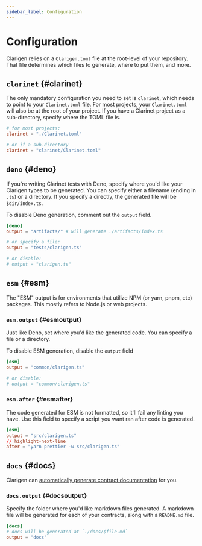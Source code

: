 ```yaml
---
sidebar_label: Configuration
---
```


# Configuration

Clarigen relies on a `Clarigen.toml` file at the root-level of your repository. That file determines which files to generate, where to put them, and more.

## `clarinet` {#clarinet}

The only mandatory configuration you need to set is `clarinet`, which needs to point to your `Clarinet.toml` file. For most projects, your `Clarinet.toml` will also be at the root of your project. If you have a Clarinet project as a sub-directory, specify where the TOML file is.

```toml title="Clarigen.toml"
# for most projects:
clarinet = "./Clarinet.toml"

# or if a sub-directory
clarinet = "clarinet/Clarinet.toml"
```

## `deno` {#deno}

If you're writing Clarinet tests with Deno, specify where you'd like your Clarigen types to be generated. You can specify either a filename (ending in `.ts`) or a directory. If you specify a directly, the generated file will be `$dir/index.ts`.

To disable Deno generation, comment out the `output` field.

```toml title="Clarigen.toml"
[deno]
output = "artifacts/" # will generate ./artifacts/index.ts

# or specify a file:
output = "tests/clarigen.ts"

# or disable:
# output = "clarigen.ts"
```

## `esm` {#esm}

The "ESM" output is for environments that utilize NPM (or yarn, pnpm, etc) packages. This mostly refers to Node.js or web projects.

### `esm.output` {#esmoutput}

Just like Deno, set where you'd like the generated code. You can specify a file or a directory.

To disable ESM generation, disable the `output` field

```toml title="Clarigen.toml"
[esm]
output = "common/clarigen.ts"

# or disable:
# output = "common/clarigen.ts"
```

### `esm.after` {#esmafter}

The code generated for ESM is not formatted, so it'll fail any linting you have. Use this field to specify a script you want ran after code is generated.

```toml title="Clarigen.toml"
[esm]
output = "src/clarigen.ts"
// highlight-next-line
after = "yarn prettier -w src/clarigen.ts"
```

## `docs` {#docs}

Clarigen can [automatically generate contract documentation](./documentation) for you.

### `docs.output` {#docsoutput}

Specify the folder where you'd like markdown files generated. A markdown file will be generated for each of your contracts, along with a `README.md` file.

```toml title="Clarigen.toml"
[docs]
# docs will be generated at `./docs/$file.md`
output = "docs"
```
